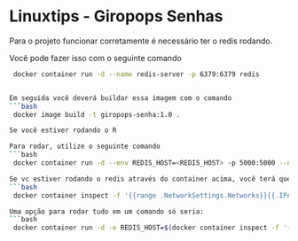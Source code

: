 # Linuxtips - Giropops Senhas

Para o projeto funcionar corretamente é necessário ter o redis rodando.

Você pode fazer isso com o seguinte comando
```bash
 docker container run -d --name redis-server -p 6379:6379 redis


Em seguida você deverá buildar essa imagem com o comando
```bash
 docker image build -t giropops-senha:1.0 .

Se você estiver rodando o R

Para rodar, utilize o seguinte comando
```bash
 docker container run -d --env REDIS_HOST=<REDIS_HOST> -p 5000:5000 --name giropops-senha giropops-senha:1.0

Se vc estiver rodando o redis através do container acima, você terá que ter o ip do container que está rodando para isso você poderá rodar
```bash
 docker container inspect -f '{{range .NetworkSettings.Networks}}{{.IPAddress}}{{end}}' redis-server

Uma opção para rodar tudo em um comando só seria:
```bash
 docker container run -d -e REDIS_HOST=$(docker container inspect -f '{{range .NetworkSettings.Networks}}{{.IPAddress}}{{end}}' redis-server) --name giropops-senhas -p 5000:5000 giropops-senhas
